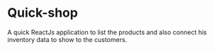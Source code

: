 # Quick-shop
A quick ReactJs application to list the products and also connect his inventory data to show to the customers.
